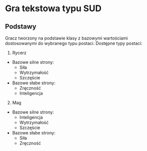 # Gra tekstowa typu SUD

## Podstawy
Gracz tworzony na podstawie klasy z bazowymi wartościami dostosowanymi do wybranego typu postaci.
Dostępne typy postaci:
1. Rycerz
  - Bazowe silne strony:
     - Siła
      - Wytrzymałość
      - Szczęście
  - Bazowe słabe strony:
      - Zręczność
      - Inteligencja
2. Mag
  - Bazowe silne strony:
      - Inteligencja
      - Wytrzymałość
      - Szczęście
  - Bazowe słabe strony:
      - Siła
      - Zręczność